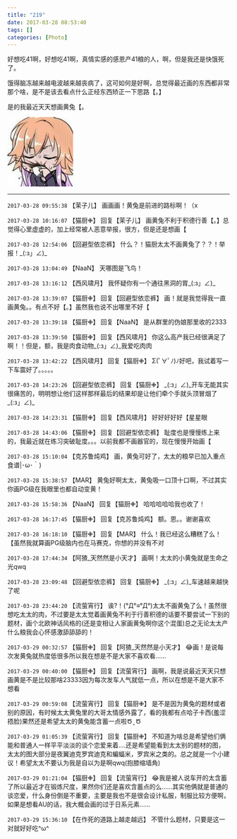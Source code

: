```yaml
---
title: "219"
date: 2017-03-28 08:53:40
tags: []
categories: [Photo]
---
```


<p>好想吃41啊，好想吃41啊，真情实感的感恩产41粮的人，啊，但是我还是快饿死了。</p> 
<p>饿得脑冻越来越电波越来越丧病了，这可如何是好啊，总觉得最近画的东西都非常那个啥，是不是该去看点什么正经东西矫正一下思路【。】</p> 
<p>是的我最近天天想画黄兔【。</p>

![](https://raw.githubusercontent.com/alicewish/meowchain247/master/img_cVZNdzJtQk9JV2QvTXo0cGVsa1RKUlRQbk8vTDNMcHlJcWpoSzNPNDkzV0diL0FseTVhRmZnPT0.jpg)

---

`2017-03-28 09:55:38` 【茉子儿】 画画画！黄兔是前进的路标啊！（x

`2017-03-28 10:16:07` 【猫厨✙】 回复【茉子儿】 画黄兔不利于积德行善【。】总觉得心里虚虚的，加上经常被人恶意举报，很方，但是还是想画【

`2017-03-28 12:54:06` 【回避型依恋裤】 什么？！猫厨太太不画黄兔了？？！举报！\_(:з」∠)\_

`2017-03-28 13:04:49` 【NaaN】 天哪图是飞鸟！

`2017-03-28 13:16:12` 【西风啸月】 我怀疑你有一个通往黑洞的胃\_(:з」∠)\_

`2017-03-28 13:39:07` 【猫厨✙】 回复【回避型依恋裤】 画！就是我觉得我一直画黄兔。。有点不好【。】虽然我也说不出哪里不好【

`2017-03-28 13:39:18` 【猫厨✙】 回复【NaaN】 是从群里的伪娘那里收的2333

`2017-03-28 13:39:50` 【猫厨✙】 回复【西风啸月】 你这么高产我已经很满足了啊！！但是，额，我是肉食动物\_(:з」∠)\_我爱吃肉肉

`2017-03-28 13:42:22` 【西风啸月】 回复【猫厨✙】 Σ(ﾟ∀ﾟﾉ)ﾉ好吧，我试着写一下车震好了。。。。。

`2017-03-28 14:23:26` 【回避型依恋裤】 回复【猫厨✙】 \_(:з」∠)\_开车无能其实很痛苦的，明明想让他们这样那样最后的结果却是让他们牵个手就头顶冒烟了\_(:з」∠)\_

`2017-03-28 14:23:31` 【猫厨✙】 回复【西风啸月】 好好好好好【星星眼

`2017-03-28 14:43:06` 【猫厨✙】 回复【回避型依恋裤】 耻度也是慢慢练上来的，我最近就在练习突破耻度。。。以前我都不画器官的，现在慢慢开始画【

`2017-03-28 15:10:04` 【克苏鲁炖鸡】 画，黄兔可好了，太太的粮早已加入重点食谱|･ω･｀)

`2017-03-28 15:38:57` 【MAR】 黄兔好啊太太，黄兔吸一口顶十口啊，不过其实你画PG级在我眼里也都自动变黄！

`2017-03-28 15:58:36` 【NaaN】 回复【猫厨✙】 哈哈哈哈哈我也收了！

`2017-03-28 16:17:45` 【猫厨✙】 回复【克苏鲁炖鸡】 额。恩。。谢谢喜欢

`2017-03-28 16:18:10` 【猫厨✙】 回复【MAR】 什么！我已经这么糟糕了么！【虽然我就算画PG级脑内也在马赛克，你想的并没有不对

`2017-03-28 17:44:34` 【阿猹\_天然然是小天才】 画啊！太太的小黄兔就是生命之光qwq

`2017-03-28 23:09:48` 【回避型依恋裤】 回复【猫厨✙】 \_(:з」∠)\_车速越来越快了呢

`2017-03-28 23:44:20` 【流萤宵行】 诶?！(°Д°≡°Д°)太太不画黄兔了么！虽然很想吃太太的肉，不过要是太太觉着画黄兔不利于行善积德的话要不要尝试一下别的题材，画个北欧神话风格的(还是变相让人家画黄兔啊你这个混蛋)总之无论太太产什么粮我会心怀感激舔舔舔的！

`2017-03-29 00:32:57` 【猫厨✙】 回复【阿猹\_天然然是小天才】 😂画！是说每次发黄兔就热度低很多所以我在想是不是大家不喜欢看……

`2017-03-29 00:40:00` 【猫厨✙】 回复【流萤宵行】 画啊，我是说最近天天只想画黄是不是比较那啥23333因为每次发车人气就低一点，所以在想是不是大家不想看

`2017-03-29 00:59:08` 【流萤宵行】 回复【猫厨✙】 是不是因为黄兔的题材或者别的原因，有时候太太黄兔里的大哥太情感外露了，看的我都有点哈子卡西(羞涩捂脸)果然还是希望太太的黄兔能含蓄一点啦Ծ ̮ Ծ

`2017-03-29 01:05:39` 【流萤宵行】 回复【猫厨✙】 不知道为啥总是希望他们俩能和普通人一样平平淡淡的谈个恋爱来着....还是希望能看到太太别的题材的图，太太的图大部分是夜翼迪克罗宾迪克和蝙蝠米，罗宾米之类的。总之就是一个小建议！希望太太不要认为我是自以为是啊qwq(抱膝缩墙角)

`2017-03-29 01:21:04` 【猫厨✙】 回复【流萤宵行】 😂我是被人说车开的太含蓄了所以最近才在锻炼尺度，果然你们还是喜欢含蓄点的么……其实他俩就是普通的谈恋爱，什么身份倒是不重要，主要是我也不是很会设计私服，制服比较方便啊，如果是想看AU的话，我大概会画的过于日系元素……

`2017-03-29 15:36:10` 【在作死的道路上越走越远】 不管什么题材，只要是这一对就好好吃^ω^
